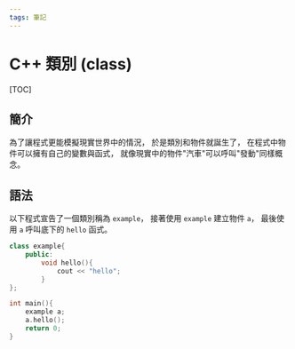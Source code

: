 ```yaml
---
tags: 筆記
---
```


# C++ 類別 (class)

[TOC]

## 簡介

為了讓程式更能模擬現實世界中的情況，
於是類別和物件就誕生了，
在程式中物件可以擁有自己的變數與函式，
就像現實中的物件"汽車"可以呼叫"發動"同樣概念。  

## 語法

以下程式宣告了一個類別稱為 `example`，
接著使用 `example` 建立物件 `a`，
最後使用 `a` 呼叫底下的 `hello` 函式。  

```cpp
class example{
    public:
        void hello(){
            cout << "hello";
        }
};

int main(){
    example a;
    a.hello();
    return 0;
}
```